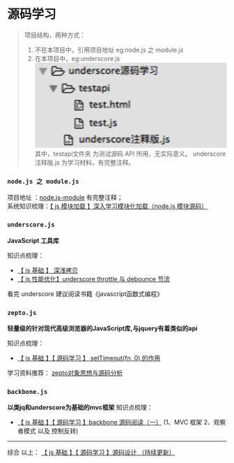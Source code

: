 # 源码学习

> 项目结构，两种方式：
>   1. 不在本项目中，引用项目地址 eg:node.js 之 module.js
>   2. 在本项目中，eg:underscore.js  
>   ![目录结构](image/de65e327-cca2-4593-90b9-5630363dde3e.png) </br>
	其中，testapi文件夹 为测试源码 API 所用，无实际意义。
	underscore注释版.js 为学习材料，有完整注释。




### `node.js 之 module.js`
项目地址 ：[node.js-module](https://github.com/JiayiLi/node.js-module)  有完整注释；</br>
系统知识梳理：[【 js 模块加载 】深入学习模块化加载（node.js 模块源码）](http://www.cnblogs.com/lijiayi/p/js_node_module.html) 

### `underscore.js`
**JavaScript 工具库**

知识点梳理：
- [【 js 基础 】 深浅拷贝](http://www.cnblogs.com/lijiayi/p/jsdeeepcopy.html)
- [【 js 性能优化】underscore throttle 与 debounce 节流](http://www.cnblogs.com/lijiayi/p/jsoptimise1.html)

看完 underscore 建议阅读书籍《javascript函数式编程》

### `zepto.js`
**轻量级的针对现代高级浏览器的JavaScript库,与jquery有着类似的api**

知识点梳理：
- [【 js 基础 】【 源码学习 】 setTimeout(fn, 0) 的作用](http://www.cnblogs.com/lijiayi/p/setTimeout0.html)


学习资料推荐：
[zepto对象思想与源码分析](https://www.kancloud.cn/wangfupeng/zepto-design-srouce/173682)



### `backbone.js`
**以类jq和underscore为基础的mvc框架**
知识点梳理：
- [【 js 基础 】【 源码学习 】backbone 源码阅读（一）](http://www.cnblogs.com/lijiayi/p/backbone1.html) (1、MVC 框架
2、观察者模式 以及 控制反转)



------

综合 以上：
[【 js 基础 】【 源码学习 】源码设计 （持续更新）](http://www.cnblogs.com/lijiayi/p/sourcecode.html)
